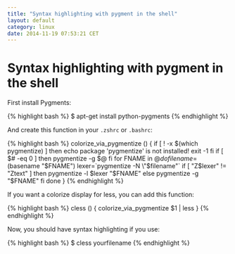 ```yaml
---
title: "Syntax highlighting with pygment in the shell"
layout: default
category: linux
date: 2014-11-19 07:53:21 CET
---
```


# Syntax highlighting with pygment in the shell

First install Pygments:

{% highlight bash %}
$ apt-get install python-pygments
{% endhighlight %}

And create this function in your `.zshrc` or `.bashrc`:

{% highlight bash %}
colorize_via_pygmentize () {
    if [ ! -x $(which pygmentize) ]
    then
        echo package \'pygmentize\' is not installed!
        exit -1
    fi
    if [ $# -eq 0 ]
    then
        pygmentize -g $@
    fi
    for FNAME in $@
    do
        filename=$(basename "$FNAME") 
        lexer=`pygmentize -N \"$filename\"` 
        if [ "Z$lexer" != "Ztext" ]
        then
            pygmentize -l $lexer "$FNAME"
        else
            pygmentize -g "$FNAME"
        fi
    done
}
{% endhighlight %}

If you want a colorize display for less, you can add this function:

{% highlight bash %}
cless () {
    colorize_via_pygmentize $1 | less
}
{% endhighlight %}

Now, you should have syntax highlighting if you use:

{% highlight bash %}
$ cless yourfilename
{% endhighlight %}

